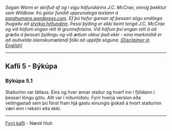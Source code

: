 *Sagan Worm er skrifuð af og í eigu höfundarins J.C. McCrae, einnig þekktur sem Wildbow. Þú getur fundið upprunalega textann á [parahumans.wordpress.com](https://parahumans.wordpress.com/). Ef þú hefur gaman af þessari sögu endilega íhugaðu að [styrkja höfundinn](https://parahumans.wordpress.com/support/). Þessi þýðing er ekki beint tengd J.C. McCrae og við höfum engan rétt til grunnefnisins. Við höfum því engan rétt á að græða á þessari þýðingu og við ætlum okkur það ekki - eina markmiðið er að auðvelda íslenskumælandi fólki að upplifa söguna. [[Disclaimer in English]](../../README.md#fyrirvari)*

---

## Kafli 5 - Býkúpa

### Býkúpa 5.1

Staðurinn var látlaus. Eins og hver annar staður og hvarf inn í fjöldann í þessari löngu götu. Allt var í niðurníðslu. Fyrir hverja verslun eða veitingastað sem þú fórst fram hjá gastu einungis giskað á hvort staðurinn væri enn í rekstri eða ekki.



---

[Fyrri kafli](../04/Ormur-04.11.x.[Sjónarhorn;Brutus].md) - Næsti hluti